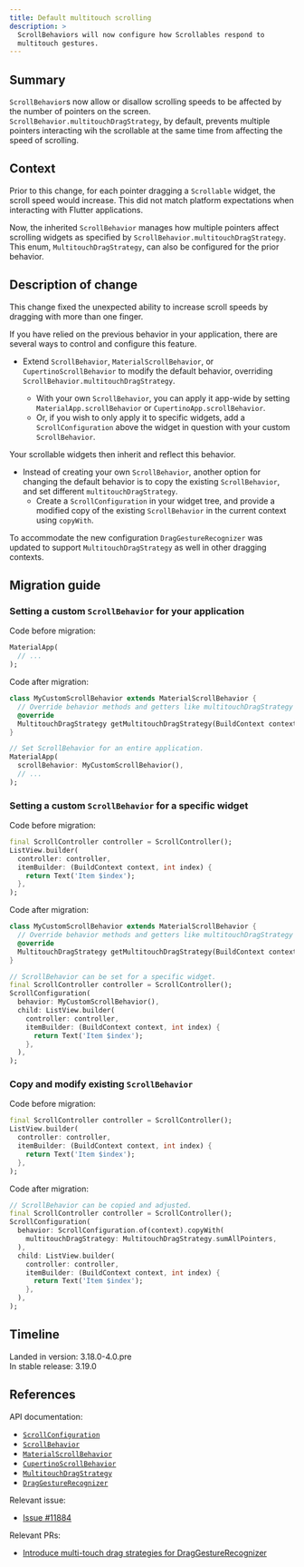 ```yaml
---
title: Default multitouch scrolling
description: >
  ScrollBehaviors will now configure how Scrollables respond to
  multitouch gestures.
---
```


## Summary

`ScrollBehavior`s now allow or disallow scrolling speeds to be affected by the
number of pointers on the screen. `ScrollBehavior.multitouchDragStrategy`, by
default, prevents multiple pointers interacting wih the scrollable at the same
time from affecting the speed of scrolling.

## Context

Prior to this change, for each pointer dragging a `Scrollable` widget, the
scroll speed would increase. This did not match platform expectations when
interacting with Flutter applications.

Now, the inherited `ScrollBehavior` manages how multiple pointers affect
scrolling widgets as specified by `ScrollBehavior.multitouchDragStrategy`. This
enum, `MultitouchDragStrategy`, can also be configured for the prior behavior.

## Description of change

This change fixed the unexpected ability to increase scroll speeds by dragging
with more than one finger.

If you have relied on the previous behavior in your application, there are
several ways to control and configure this feature.

- Extend `ScrollBehavior`, `MaterialScrollBehavior`, or `CupertinoScrollBehavior`
  to modify the default behavior, overriding
  `ScrollBehavior.multitouchDragStrategy`.

    - With your own `ScrollBehavior`, you can apply it app-wide by setting
      `MaterialApp.scrollBehavior` or `CupertinoApp.scrollBehavior`.
    - Or, if you wish to only apply it to specific widgets, add a
      `ScrollConfiguration` above the widget in question with your
      custom `ScrollBehavior`.

Your scrollable widgets then inherit and reflect this behavior.

- Instead of creating your own `ScrollBehavior`, another option for changing
  the default behavior is to copy the existing `ScrollBehavior`, and set different
  `multitouchDragStrategy`.
    - Create a `ScrollConfiguration` in your widget tree, and provide a modified copy
      of the existing `ScrollBehavior` in the current context using `copyWith`.

To accommodate the new configuration
`DragGestureRecognizer` was updated to support `MultitouchDragStrategy` as well
in other dragging contexts.

## Migration guide

### Setting a custom `ScrollBehavior` for your application

Code before migration:

```dart
MaterialApp(
  // ...
);
```

Code after migration:

```dart
class MyCustomScrollBehavior extends MaterialScrollBehavior {
  // Override behavior methods and getters like multitouchDragStrategy
  @override
  MultitouchDragStrategy getMultitouchDragStrategy(BuildContext context) => MultitouchDragStrategy.sumAllPointers;
}

// Set ScrollBehavior for an entire application.
MaterialApp(
  scrollBehavior: MyCustomScrollBehavior(),
  // ...
);
```

### Setting a custom `ScrollBehavior` for a specific widget

Code before migration:

```dart
final ScrollController controller = ScrollController();
ListView.builder(
  controller: controller,
  itemBuilder: (BuildContext context, int index) {
    return Text('Item $index');
  },
);
```

Code after migration:

```dart
class MyCustomScrollBehavior extends MaterialScrollBehavior {
  // Override behavior methods and getters like multitouchDragStrategy
  @override
  MultitouchDragStrategy getMultitouchDragStrategy(BuildContext context) => MultitouchDragStrategy.sumAllPointers;
}

// ScrollBehavior can be set for a specific widget.
final ScrollController controller = ScrollController();
ScrollConfiguration(
  behavior: MyCustomScrollBehavior(),
  child: ListView.builder(
    controller: controller,
    itemBuilder: (BuildContext context, int index) {
      return Text('Item $index');
    },
  ),
);
```

### Copy and modify existing `ScrollBehavior`

Code before migration:

```dart
final ScrollController controller = ScrollController();
ListView.builder(
  controller: controller,
  itemBuilder: (BuildContext context, int index) {
    return Text('Item $index');
  },
);
```

Code after migration:

```dart
// ScrollBehavior can be copied and adjusted.
final ScrollController controller = ScrollController();
ScrollConfiguration(
  behavior: ScrollConfiguration.of(context).copyWith(
    multitouchDragStrategy: MultitouchDragStrategy.sumAllPointers,
  ),
  child: ListView.builder(
    controller: controller,
    itemBuilder: (BuildContext context, int index) {
      return Text('Item $index');
    },
  ),
);
```

## Timeline

Landed in version: 3.18.0-4.0.pre<br>
In stable release: 3.19.0

## References

API documentation:

* [`ScrollConfiguration`][]
* [`ScrollBehavior`][]
* [`MaterialScrollBehavior`][]
* [`CupertinoScrollBehavior`][]
* [`MultitouchDragStrategy`][]
* [`DragGestureRecognizer`][]

Relevant issue:

* [Issue #11884][]

Relevant PRs:

* [Introduce multi-touch drag strategies for DragGestureRecognizer][]


[`ScrollConfiguration`]: {{site.api}}/flutter/widgets/ScrollConfiguration-class.html
[`ScrollBehavior`]: {{site.api}}/flutter/widgets/ScrollBehavior-class.html
[`MaterialScrollBehavior`]: {{site.api}}/flutter/material/MaterialScrollBehavior-class.html
[`CupertinoScrollBehavior`]: {{site.api}}/flutter/cupertino/CupertinoScrollBehavior-class.html
[`MultitouchDragStrategy`]: {{site.api}}/flutter/gestures/MultitouchDragStrategy.html
[`DragGestureRecognizer`]: {{site.api}}/flutter/gestures/DragGestureRecognizer-class.html
[Issue #11884]: {{site.repo.flutter}}/issues/11884
[Introduce multi-touch drag strategies for DragGestureRecognizer]: {{site.repo.flutter}}/pull/136708
